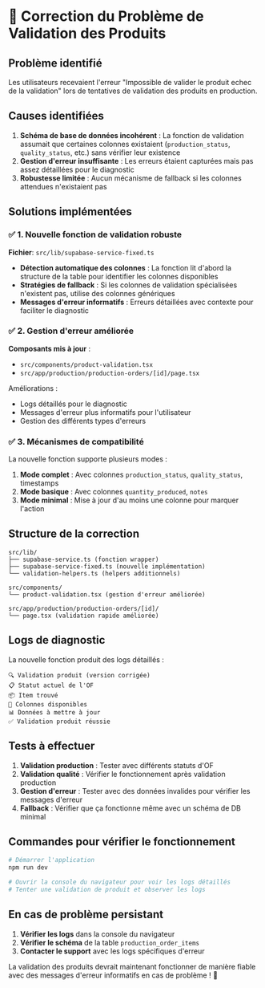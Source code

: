 # 🔧 Correction du Problème de Validation des Produits

## Problème identifié

Les utilisateurs recevaient l'erreur "Impossible de valider le produit echec de la validation" lors de tentatives de validation des produits en production.

## Causes identifiées

1. **Schéma de base de données incohérent** : La fonction de validation assumait que certaines colonnes existaient (`production_status`, `quality_status`, etc.) sans vérifier leur existence
2. **Gestion d'erreur insuffisante** : Les erreurs étaient capturées mais pas assez détaillées pour le diagnostic
3. **Robustesse limitée** : Aucun mécanisme de fallback si les colonnes attendues n'existaient pas

## Solutions implémentées

### ✅ 1. Nouvelle fonction de validation robuste

**Fichier**: `src/lib/supabase-service-fixed.ts`

- **Détection automatique des colonnes** : La fonction lit d'abord la structure de la table pour identifier les colonnes disponibles
- **Stratégies de fallback** : Si les colonnes de validation spécialisées n'existent pas, utilise des colonnes génériques
- **Messages d'erreur informatifs** : Erreurs détaillées avec contexte pour faciliter le diagnostic

### ✅ 2. Gestion d'erreur améliorée

**Composants mis à jour** :
- `src/components/product-validation.tsx`
- `src/app/production/production-orders/[id]/page.tsx`

Améliorations :
- Logs détaillés pour le diagnostic
- Messages d'erreur plus informatifs pour l'utilisateur
- Gestion des différents types d'erreurs

### ✅ 3. Mécanismes de compatibilité

La nouvelle fonction supporte plusieurs modes :

1. **Mode complet** : Avec colonnes `production_status`, `quality_status`, timestamps
2. **Mode basique** : Avec colonnes `quantity_produced`, `notes`
3. **Mode minimal** : Mise à jour d'au moins une colonne pour marquer l'action

## Structure de la correction

```
src/lib/
├── supabase-service.ts (fonction wrapper)
├── supabase-service-fixed.ts (nouvelle implémentation)
└── validation-helpers.ts (helpers additionnels)

src/components/
└── product-validation.tsx (gestion d'erreur améliorée)

src/app/production/production-orders/[id]/
└── page.tsx (validation rapide améliorée)
```

## Logs de diagnostic

La nouvelle fonction produit des logs détaillés :

```
🔍 Validation produit (version corrigée)
📋 Statut actuel de l'OF
📦 Item trouvé
🔧 Colonnes disponibles
📊 Données à mettre à jour
✅ Validation produit réussie
```

## Tests à effectuer

1. **Validation production** : Tester avec différents statuts d'OF
2. **Validation qualité** : Vérifier le fonctionnement après validation production
3. **Gestion d'erreur** : Tester avec des données invalides pour vérifier les messages d'erreur
4. **Fallback** : Vérifier que ça fonctionne même avec un schéma de DB minimal

## Commandes pour vérifier le fonctionnement

```bash
# Démarrer l'application
npm run dev

# Ouvrir la console du navigateur pour voir les logs détaillés
# Tenter une validation de produit et observer les logs
```

## En cas de problème persistant

1. **Vérifier les logs** dans la console du navigateur
2. **Vérifier le schéma** de la table `production_order_items`
3. **Contacter le support** avec les logs spécifiques d'erreur

La validation des produits devrait maintenant fonctionner de manière fiable avec des messages d'erreur informatifs en cas de problème ! 🎉